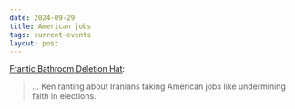 ```yaml
---
date: 2024-09-29
title: American jobs
tags: current-events
layout: post
---
```


[Frantic Bathroom Deletion Hat](https://bsky.app/profile/kenwhite.bsky.social/post/3l5d6arkfzh2q):

> ... Ken ranting about Iranians taking American jobs like undermining faith in elections.